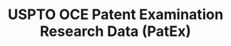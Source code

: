 ---
layout: default
bigquery: https://console.cloud.google.com/bigquery?p=patents-public-data&d=uspto_oce_pair&page=dataset
citation: 'Graham, S. Marco, A., and Miller, A. (2015). “The USPTO Patent Examination
  Research Dataset: A Window on the Process of Patent Examination.”'
contributors: Graham, S. Marco, A., Miller, A.
cost: None
description: The latest version of PatEx (referred to below as the 2020 release) contains
  detailed information on nearly 11.9 million publicly-viewable provisional and non-provisional
  patent applications to the USPTO and over 4.6 million Patent Cooperation Treaty
  (PCT) applications. It is based on data that OCE downloaded from the Patent Examination
  Data System (PEDS) in April, 2021. The PEDS data are sourced from Public PAIR. The
  first time that OCE used PEDS as the basis of PatEx was for the 2019 release. We
  took the PEDS data and organized it into the familiar PatEx data files, which are
  based on the organization of the Public PAIR portal. The data files include information
  on each application’s characteristics, prosecution history, continuation history,
  claims of foreign priority, patent term adjustment history, publication history,
  and correspondence address information.
documentation: 'For the 2019 and later releases, new technical documentation is available
  https://www.uspto.gov/sites/default/files/documents/PatEx-2019-Technical-Doc.pdf


  A document describing the 2014-2017 data sets is available and can be cited as:
  Graham, Stuart J.H. and Marco, Alan C. and Miller, Richard, The USPTO Patent Examination
  Research Dataset: A Window on the Process of Patent Examination (November 30, 2015).
  Available at SSRN: https://ssrn.com/abstract=2702637.'
last_edit: Mon, 04 Apr 2022 19:06:22 GMT
location: https://www.uspto.gov/ip-policy/economic-research/research-datasets/patent-examination-research-dataset-public-pair
maintained_by: EconomicsData@uspto.gov
related_publications: https://ssrn.com/abstract=29956744, https://ssrn.com/abstract=2702637
schema_fields: '[''invention_subject_matter'', ''atty_docket_number'', ''child_filing_date'',
  ''inventor_name_last'', ''child_application_number'', ''correspondence_name_line_1'',
  ''parent_country_code'', ''correspondence_region_name'', ''parent_country'', ''recorded_date'',
  ''status_code'', ''invention_title'', ''correspondence_name_line_2'', ''examiner_id'',
  ''file_location'', ''inventor_name_middle'', ''aia_first_to_file'', ''parent_application_number'',
  ''abandon_date'', ''small_entity_indicator'', ''correspondence_country_code'', ''examiner_name_middle'',
  ''examiner_art_unit'', ''uspc_class'', ''examiner_name_last'', ''foreign_parent_date'',
  ''earliest_pgpub_number'', ''status_description'', ''inventor_country_name'', ''sequence_number'',
  ''confirm_number'', ''appl_status_date'', ''correspondence_postal_code'', ''event_description'',
  ''uspc_subclass'', ''correspondence_region_code'', ''event_code'', ''inventor_rank'',
  ''correspondence_country_name'', ''application_number'', ''inventor_country_code'',
  ''inventor_name_first'', ''patent_number'', ''correspondence_city'', ''application_number_pair'',
  ''appl_status_code'', ''wipo_pub_date'', ''patent_issue_date'', ''customer_number'',
  ''correspondence_street_line_1'', ''disposal_type'', ''file_location_date'', ''foreign_parent_id'',
  ''wipo_pub_number'', ''parent_filing_date'', ''inventor_address_type'', ''continuation_type'',
  ''earliest_pgpub_date'', ''correspondence_street_line_2'', ''application_type'',
  ''filing_date'', ''inventor_region_code'', ''examiner_name_first'']'
shortname: patex
tags:
- patents
- legal
- history
terms_of_use: 'USPTO’s online databases are not designed or intended to be a source
  for bulk downloads of USPTO data when accessed through the website’s interfaces.
  Individuals, companies, IP addresses, or blocks of IP addresses who, in effect,
  deny or decrease service by generating unusually high numbers of database accesses
  (searches, pages, or hits), whether generated manually or in an automated fashion,
  may be denied access to USPTO servers without notice.


  Bulk data products may be separately obtained from the USPTO, either for free or
  at the cost of dissemination. For details, see information on Electronic Bulk Data
  Products: https://www.uspto.gov/learning-and-resources/electronic-bulk-data-products'
title: USPTO OCE Patent Examination Research Data (PatEx)
uuid: 4342caa7-23af-420c-b2f6-6088f133df6a
---